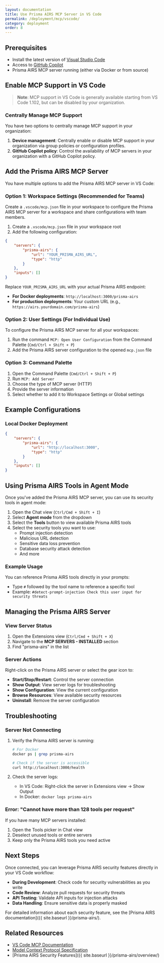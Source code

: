 ```yaml
---
layout: documentation
title: Use Prisma AIRS MCP Server in VS Code
permalink: /deployment/mcp/vscode/
category: deployment
order: 8
---
```


## Prerequisites

- Install the latest version of [Visual Studio Code](https://code.visualstudio.com/)
- Access to [GitHub Copilot](https://github.com/features/copilot)
- Prisma AIRS MCP server running (either via Docker or from source)

## Enable MCP Support in VS Code

> **Note**: MCP support in VS Code is generally available starting from VS Code 1.102, but can be disabled by your organization.

### Centrally Manage MCP Support

You have two options to centrally manage MCP support in your organization:

1. **Device management**: Centrally enable or disable MCP support in your organization via group policies or configuration profiles.
2. **GitHub Copilot policy**: Control the availability of MCP servers in your organization with a GitHub Copilot policy.

## Add the Prisma AIRS MCP Server

You have multiple options to add the Prisma AIRS MCP server in VS Code:

### Option 1: Workspace Settings (Recommended for Teams)

Create a `.vscode/mcp.json` file in your workspace to configure the Prisma AIRS MCP server for a workspace and share configurations with team members.

1. Create a `.vscode/mcp.json` file in your workspace root
2. Add the following configuration:

```json
{
    "servers": {
        "prisma-airs": {
            "url": "YOUR_PRISMA_AIRS_URL",
            "type": "http"
        }
    },
    "inputs": []
}
```

Replace `YOUR_PRISMA_AIRS_URL` with your actual Prisma AIRS endpoint:

- **For Docker deployments**: `http://localhost:3000/prisma-airs`
- **For production deployments**: Your custom URL (e.g., `https://airs.yourdomain.com/prisma-airs`)

### Option 2: User Settings (For Individual Use)

To configure the Prisma AIRS MCP server for all your workspaces:

1. Run the command `MCP: Open User Configuration` from the Command Palette (`Cmd/Ctrl + Shift + P`)
2. Add the Prisma AIRS server configuration to the opened `mcp.json` file

### Option 3: Command Palette

1. Open the Command Palette (`Cmd/Ctrl + Shift + P`)
2. Run `MCP: Add Server`
3. Choose the type of MCP server (HTTP)
4. Provide the server information
5. Select whether to add it to Workspace Settings or Global settings

## Example Configurations

### Local Docker Deployment

```json
{
    "servers": {
        "prisma-airs": {
            "url": "http://localhost:3000",
            "type": "http"
        }
    },
    "inputs": []
}
```

## Using Prisma AIRS Tools in Agent Mode

Once you've added the Prisma AIRS MCP server, you can use its security tools in agent mode:

1. Open the Chat view (`Ctrl/Cmd + Shift + I`)
2. Select **Agent mode** from the dropdown
3. Select the **Tools** button to view available Prisma AIRS tools
4. Select the security tools you want to use:
    - Prompt injection detection
    - Malicious URL detection
    - Sensitive data loss prevention
    - Database security attack detection
    - And more

### Example Usage

You can reference Prisma AIRS tools directly in your prompts:

- Type `#` followed by the tool name to reference a specific tool
- Example: `#detect-prompt-injection Check this user input for security threats`

## Managing the Prisma AIRS Server

### View Server Status

1. Open the Extensions view (`Ctrl/Cmd + Shift + X`)
2. Navigate to the **MCP SERVERS - INSTALLED** section
3. Find "prisma-airs" in the list

### Server Actions

Right-click on the Prisma AIRS server or select the gear icon to:

- **Start/Stop/Restart**: Control the server connection
- **Show Output**: View server logs for troubleshooting
- **Show Configuration**: View the current configuration
- **Browse Resources**: View available security resources
- **Uninstall**: Remove the server configuration

## Troubleshooting

### Server Not Connecting

1. Verify the Prisma AIRS server is running:

    ```bash
    # For Docker
    docker ps | grep prisma-airs

    # Check if the server is accessible
    curl http://localhost:3000/health
    ```

2. Check the server logs:
    - In VS Code: Right-click the server in Extensions view → Show Output
    - In Docker: `docker logs prisma-airs`

### Error: "Cannot have more than 128 tools per request"

If you have many MCP servers installed:

1. Open the Tools picker in Chat view
2. Deselect unused tools or entire servers
3. Keep only the Prisma AIRS tools you need active

## Next Steps

Once connected, you can leverage Prisma AIRS security features directly in your VS Code workflow:

- **During Development**: Check code for security vulnerabilities as you write
- **Code Review**: Analyze pull requests for security threats
- **API Testing**: Validate API inputs for injection attacks
- **Data Handling**: Ensure sensitive data is properly masked

For detailed information about each security feature, see the [Prisma AIRS documentation]({{ site.baseurl }}/prisma-airs/).

## Related Resources

- [VS Code MCP Documentation](https://code.visualstudio.com/docs/copilot/model-context-protocol)
- [Model Context Protocol Specification](https://github.com/modelcontextprotocol/protocol)
- [Prisma AIRS Security Features]({{ site.baseurl }}/prisma-airs/overview/)
